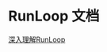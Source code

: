 # RunLoop 文档

[深入理解RunLoop](http://blog.ibireme.com/2015/05/18/runloop/)
[](http://ios.jobbole.com/88140/)
[](http://www.jianshu.com/p/19c22572dc53)


